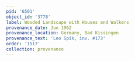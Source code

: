 ```yaml
---
pid: '6501'
object_id: '3778'
label: Wooded Landscape with Houses and Walkers
provenance_date: Jun 1962
provenance_location: Germany, Bad Kissingen
provenance_text: 'Leo Spik, inv. #173'
order: '1517'
collection: provenance
---
```

